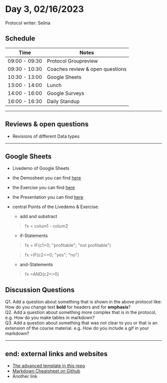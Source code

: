 # Day 3, 02/16/2023
Protocol writer: Selina

## __Schedule__ 
|Time|Notes|
|---|---|
|09:00 - 09:30|Protocol Groupreview|
|09:30 - 10:30|Coaches review & open questions|
|10:30 - 13:00|Google Sheets| 
|13:00 - 14:00|Lunch|   
|14:00 - 16:00|Google Surveys| 
|16:00 - 16:30|Daily Standup|

---

## Reviews & open questions
* Revisions of different Data types

---

## Google Sheets
* Livedemo of Google Sheets
* the Demosheet you can find [here](https://docs.google.com/spreadsheets/d/1kfnd1jlo0YmW8mVQPklunWny4QKNpmzn/edit#gid=334765052) 
* the Exercise you can find [here](https://docs.google.com/document/d/1zsOzKMLWnmm6t4gVf-SEADPTwmfkmBYQ6dI7Xfk5e2M/edit)
* the Presentation you can find [here](https://drive.google.com/drive/folders/1LhGGDjBChaDBS8rpO8QJULDWNlw5ICk-)
* central Points of the Livedemo & Exercise: 
  - add and substract
  > fx = colum1 - colum2
  
  - if-Statements 
  > fx = IF(c1>0; "profitable"; "not profitable")
  
  > fx =IF(c2<>0; "yes"; "no")
  
  - and-Statements
  > fx =AND(c2<>0)

## __Discussion Questions__

Q1. Add a question about something that is shown in the above protocol like: How do you change text **bold** for headers and for **emphasis**?  
Q2. Add a question about something more complex that is in the protocol, e.g. How do you make tables in markdown?  
Q3. Add a question about something that was not clear to you or that is an extension of the course material. e.g. How do you include a gif in your markdown?  

---

## __end: external links and websites__ 
* [The advanced template in this repo](https://github.com/neuefische/da-daily-protocol/blob/main/advanced_version.md) 
* [Markdown Cheatsheet on Github](https://github.com/adam-p/markdown-here/wiki/Markdown-Cheatsheet) 
* Another link

